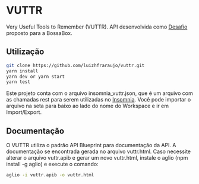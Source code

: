 # VUTTR

Very Useful Tools to Remember (VUTTR). API desenvolvida como [Desafio](https://www.notion.so/Back-end-0b2c45f1a00e4a849eefe3b1d57f23c6) proposto para a BossaBox.

## Utilização
```bash
git clone https://github.com/luizhfraraujo/vuttr.git
yarn install 
yarn dev or yarn start
yarn test
```

Este projeto conta com o arquivo insomnia_vuttr.json, que é um arquivo com as chamadas rest para serem utilizadas no [Insomnia](https://insomnia.rest/download/). Você pode importar o arquivo na seta para baixo ao lado do nome do Workspace e ir em Import/Export.

## Documentação

O VUTTR utiliza o padrão API Blueprint para documentação da API. A documentação se encontrada gerada no arquivo vuttr.html. Caso necessite alterar o arquivo vuttr.apib e gerar um novo vuttr.html, instale o aglio (npm install -g aglio) e execute o comando:
```bash
aglio -i vuttr.apib -o vuttr.html
```

